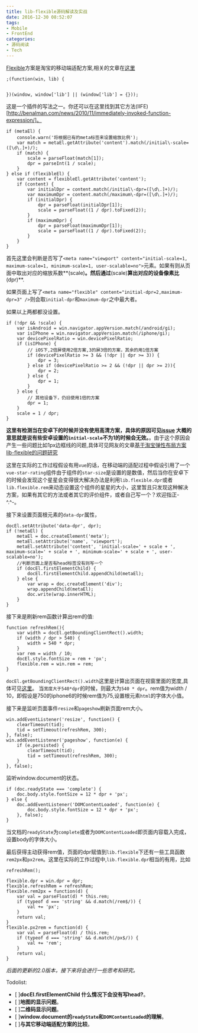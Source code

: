 ```yaml
---
title: lib-flexible源码解读及实战
date: 2016-12-30 08:52:07
tags:
- Mobile
- FrontEnd
categories:
- 源码阅读
- Tech
---
```


[Flexible](https://github.com/amfe/lib-flexible)方案是淘宝的移动端适配方案,相关的文章在[这里](https://github.com/amfe/article/issues/17)

```
;(function(win, lib) {


})(window, window['lib'] || (window['lib'] = {}));
```
这是一个插件的写法之一。你还可以在这里找到其它方法(IIFE)[http://benalman.com/news/2010/11/immediately-invoked-function-expression/]。

```
if (metaEl) {
    console.warn('将根据已有的meta标签来设置缩放比例');
    var match = metaEl.getAttribute('content').match(/initial\-scale=([\d\.]+)/);
    if (match) {
        scale = parseFloat(match[1]);
        dpr = parseInt(1 / scale);
    }
} else if (flexibleEl) {
    var content = flexibleEl.getAttribute('content');
    if (content) {
        var initialDpr = content.match(/initial\-dpr=([\d\.]+)/);
        var maximumDpr = content.match(/maximum\-dpr=([\d\.]+)/);
        if (initialDpr) {
            dpr = parseFloat(initialDpr[1]);
            scale = parseFloat((1 / dpr).toFixed(2));    
        }
        if (maximumDpr) {
            dpr = parseFloat(maximumDpr[1]);
            scale = parseFloat((1 / dpr).toFixed(2));    
        }
    }
}

```

首先这里会判断是否写了`<meta name="viewport" content="initial-scale=1, maximum-scale=1, minimum-scale=1, user-scalable=no">`元素。如果有则从页面中取出对应的缩放系数**(scale)**。然后通过**(scale)**算出对应的设备像素比**(dpr)**.

如果页面上写了`<meta name="flexible" content="initial-dpr=2,maximum-dpr=3" />`则会取`initial-dpr`和`maximum-dpr`之中最大者。

如果以上两都都没设置。

```
if (!dpr && !scale) {
    var isAndroid = win.navigator.appVersion.match(/android/gi);
    var isIPhone = win.navigator.appVersion.match(/iphone/gi);
    var devicePixelRatio = win.devicePixelRatio;
    if (isIPhone) {
        // iOS下,2倍屏使用2倍方案,3的屏3倍的方案，其余的用1倍方案
        if (devicePixelRatio >= 3 && (!dpr || dpr >= 3)) {                
            dpr = 3;
        } else if (devicePixelRatio >= 2 && (!dpr || dpr >= 2)){
            dpr = 2;
        } else {
            dpr = 1;
        }
    } else {
        // 其他设备下，仍旧使用1倍的方案
        dpr = 1;
    }
    scale = 1 / dpr;
}
```

**这里有检测当在安卓下的时候并没有使用高清方案，具体的原因可见[issue](https://github.com/amfe/lib-flexible/issues/11)
大概的意思就是说有些安卓设置的`initial-scale`不为1的时候会无效。**。由于这个原因会产生一些问题比如1px边框线的问题,具体可见网友的文章[基于淘宝弹性布局方案lib-flexible的问题研究](http://www.cnblogs.com/lyzg/p/5117324.html)

这里在实际的工作过程假设有用`vue`的话，在移动端的适配过程中假设引用了一个`vue-star-rating`组件由于组件的`star-size`是设置的是数值，然后当你在安卓下的时候会发现这个星星会变得很大解决办法是利用`lib.flexible.dpr`或者`lib.flexible.rem`来动态设置这个组件的星星的大小，这里暂且只发现这种解决方案，如果有其它的方法或者其它的评价组件，或者自己写一个？欢迎指正-^.^-。

接下来设置页面根元素的`data-dpr`属性，

```
docEl.setAttribute('data-dpr', dpr);
if (!metaEl) {
    metaEl = doc.createElement('meta');
    metaEl.setAttribute('name', 'viewport');
    metaEl.setAttribute('content', 'initial-scale=' + scale + ', maximum-scale=' + scale + ', minimum-scale=' + scale + ', user-scalable=no');
    //判断页面上是否有head标签没有则写一个
    if (docEl.firstElementChild) {
        docEl.firstElementChild.appendChild(metaEl);
    } else {
        var wrap = doc.createElement('div');
        wrap.appendChild(metaEl);
        doc.write(wrap.innerHTML);
    }
}
```

接下来是刷新rem函数计算出rem的值:

```
function refreshRem(){
    var width = docEl.getBoundingClientRect().width;
    if (width / dpr > 540) {
        width = 540 * dpr;
    }
    var rem = width / 10;
    docEl.style.fontSize = rem + 'px';
    flexible.rem = win.rem = rem;
}
```
`docEl.getBoundingClientRect().width`这里是计算出页面在视窗里面的宽度,具体可见[这里](https://www.quirksmode.org/dom/w3c_cssom.html)。
当`宽度大于540*dpr`的时候，则最大为`540 * dpr`。rem值为width / 10，即假设是750的iphone6的时候rem值为75,设置根元素`html`的字体大小值。

接下来是监听页面事件`resize`和`pageshow`刷新页面rem大小。

```
win.addEventListener('resize', function() {
    clearTimeout(tid);
    tid = setTimeout(refreshRem, 300);
}, false);
win.addEventListener('pageshow', function(e) {
    if (e.persisted) {
        clearTimeout(tid);
        tid = setTimeout(refreshRem, 300);
    }
}, false);
```

监听window.document的状态。

```
if (doc.readyState === 'complete') {
    doc.body.style.fontSize = 12 * dpr + 'px';
} else {
    doc.addEventListener('DOMContentLoaded', function(e) {
        doc.body.style.fontSize = 12 * dpr + 'px';
    }, false);
}
```

当文档的`readyState`为`complete`或者为`DOMContentLoaded`即页面内容载入完成，设置body的字体大小。

最后获得主动获得rem值，页面的dpr赋值到`lib.flexible`下还有一些工具函数`rem2px`和`px2rem`。这里在实际的工作过程中,`lib.flexible.dpr`相当的有用，比如

```
refreshRem();

flexible.dpr = win.dpr = dpr;
flexible.refreshRem = refreshRem;
flexible.rem2px = function(d) {
    var val = parseFloat(d) * this.rem;
    if (typeof d === 'string' && d.match(/rem$/)) {
        val += 'px';
    }
    return val;
}
flexible.px2rem = function(d) {
    var val = parseFloat(d) / this.rem;
    if (typeof d === 'string' && d.match(/px$/)) {
        val += 'rem';
    }
    return val;
}
```

*后面的更新的2.0版本，接下来将会进行一些思考和研究。*


Todolist:

- [ ]**docEl.firstElementChild 什么情况下会没有写head?**。
- [ ]**地图的显示问题**。
- [ ]**二维码显示问题**。
- [ ]**window.document的`readyState`和`DOMContentLoaded`的理解**。
- [ ]**与其它移动端适配方案的比较**。